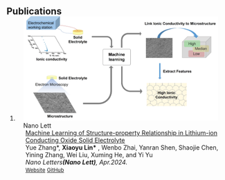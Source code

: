 <h2 id="publications" style="margin: 2px 0px -15px;">Publications</h2>

<div class="publications">
<ol class="bibliography">

<li>
<div class="pub-row">

  <div class="col-sm-3 abbr" style="position: relative;padding-right: 15px;padding-left: 15px;">
    <img src="assets/img/Nano.jpg" class="teaser img-fluid z-depth-1">
    <abbr class="badge">Nano Lett</abbr>
  </div>

  <div class="col-sm-9" style="position: relative;padding-right: 15px;padding-left: 20px;">
    <div class="title"><a href="https://doi.org/10.1021/acs.nanolett.4c00902">Machine Learning of Structure-property Relationship in Lithium-ion Conducting Oxide Solid Electrolyte</a></div>
    <div class="author"> Yue Zhang*, <strong>Xiaoyu Lin*</strong> , Wenbo Zhai, Yanran Shen, Shaojie Chen, Yining Zhang, Wei Liu, Xuming He, and Yi Yu</div>
    <div class="periodical"><em>Nano Letters<strong>(Nano Lett)</strong>, Apr.2024.</em></div>
    <div class="links">
    <a href="https://doi.org/10.1021/acs.nanolett.4c00902" class="btn btn-sm z-depth-0" role="button" target="_blank" style="font-size:12px;">Website</a>
    <!-- <a href="https://arxiv.org/pdf/2306.06534.pdf" class="btn btn-sm z-depth-0" role="button" target="_blank" style="font-size:12px;">PDF</a> -->
    <a href="https://github.com/LookAndSeeHappy/ml-microstructure-property" class="btn btn-sm z-depth-0" role="button" target="_blank" style="font-size:12px;">GitHub</a>
    <!-- <strong><i style="color:#7b5aa6">arXiv.org</i></strong> -->
    </div>
  </div>
</div>
</li>
  
<br>

</ol>
</div>
